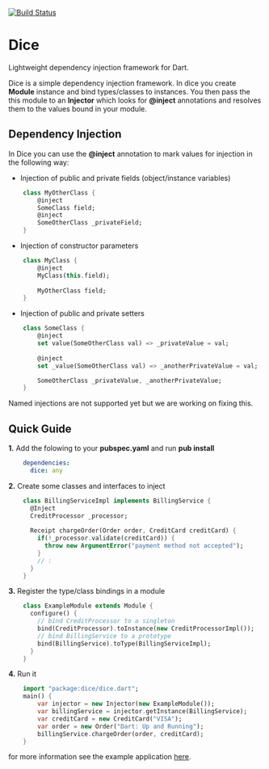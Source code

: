 [![Build Status](https://drone.io/github.com/ltackmann/dice/status.png)](https://drone.io/github.com/ltackmann/dice/latest)

Dice
====
Lightweight dependency injection framework for Dart.

Dice is a simple dependency injection framework. In dice you create **Module** instance and bind types/classes to
instances. You then pass the this module to an **Injector** which looks for **@inject** annotations and resolves 
them to the values bound in your module. 

Dependency Injection 
--------------------

In Dice you can use the **@inject** annotation to mark values for injection in the following way:

 * Injection of public and private fields (object/instance variables)
```dart
	class MyOtherClass {
    	@inject
      	SomeClass field;
      	@inject
      	SomeOtherClass _privateField;
   	}
```
  
 * Injection of constructor parameters 
```dart 
	class MyClass {
 		@inject
 		MyClass(this.field);
 		
 		MyOtherClass field;
 	}
```
 
 * Injection of public and private setters 
```dart
	class SomeClass {
      	@inject
      	set value(SomeOtherClass val) => _privateValue = val;
      	
      	@inject
      	set _value(SomeOtherClass val) => _anotherPrivateValue = val;

      	SomeOtherClass _privateValue, _anotherPrivateValue;
	}
```


Named injections are not supported yet but we are working on fixing this.

Quick Guide
-----------

**1.** Add the folowing to your **pubspec.yaml** and run **pub install**
```yaml
    dependencies:
      dice: any
```

**2.** Create some classes and interfaces to inject
```dart
	class BillingServiceImpl implements BillingService {
	  @Inject
	  CreditProcessor _processor;
	  
	  Receipt chargeOrder(Order order, CreditCard creditCard) {
	    if(!_processor.validate(creditCard)) {
	      throw new ArgumentError("payment method not accepted");
	    }
	    // :
	  }
	}
```

**3.** Register the type/class bindings in a module
```dart
	class ExampleModule extends Module {
	  configure() {
	    // bind CreditProcessor to a singleton
	    bind(CreditProcessor).toInstance(new CreditProcessorImpl());
	    // bind BillingService to a prototype
	    bind(BillingService).toType(BillingServiceImpl);
	  }
	}
```

**4.** Run it
```dart
    import "package:dice/dice.dart";
	main() {
	  	var injector = new Injector(new ExampleModule());
	  	var billingService = injector.getInstance(BillingService);
	  	var creditCard = new CreditCard("VISA");
	  	var order = new Order("Dart: Up and Running");
	  	billingService.chargeOrder(order, creditCard);
	}
```

for more information see the example application [here](example/example_app.dart).
